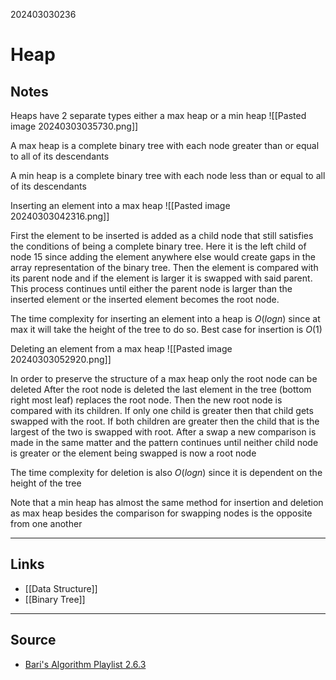 202403030236
# Heap

## Notes

Heaps have 2 separate types either a max heap or a min heap
![[Pasted image 20240303035730.png]]

A max heap is a complete binary tree with each node greater than or equal to all of its descendants

A min heap is a complete binary tree with each node less than or equal to all of its descendants

Inserting an element into a max heap
![[Pasted image 20240303042316.png]]

First the element to be inserted is added as a child node that still satisfies the conditions of being a complete binary tree. Here it is the left child of node 15 since adding the element anywhere else would create gaps in the array representation of the binary tree.
Then the element is compared with its parent node and if the element is larger it is swapped with said parent. This process continues until either the parent node is larger than the inserted element or the inserted element becomes the root node.

The time complexity for inserting an element into a heap is $O(logn)$ since at max it will take the height of the tree to do so. Best case for insertion is $O(1)$

Deleting an element from a max heap
![[Pasted image 20240303052920.png]]

In order to preserve the structure of a max heap only the root node can be deleted
After the root node is deleted the last element in the tree (bottom right most leaf) replaces the root node.
Then the new root node is compared with its children. If only one child is greater then that child gets swapped with the root. If both children are greater then the child that is the largest of the two is swapped with root.
After a swap a new comparison is made in the same matter and the pattern continues until neither child node is greater or the element being swapped is now a root node

The time complexity for deletion is also $O(logn)$ since it is dependent on the height of the tree

Note that a min heap has almost the same method for insertion and deletion as max heap besides the comparison for swapping nodes is the opposite from one another

---
## Links

- [[Data Structure]]
- [[Binary Tree]]

---

## Source

- [Bari's Algorithm Playlist 2.6.3](https://youtu.be/HqPJF2L5h9U?si=03rUBdf8QtbbDSZ4)